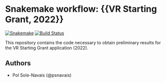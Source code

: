 # Snakemake workflow: {{VR Starting Grant, 2022}}

[![Snakemake](https://img.shields.io/badge/snakemake-≥{{cookiecutter.min_snakemake_version}}-brightgreen.svg)](https://snakemake.bitbucket.io)
[![Build Status](https://travis-ci.org/snakemake-workflows/{{cookiecutter.repo_name}}.svg?branch=master)](https://travis-ci.org/snakemake-workflows/{{cookiecutter.repo_name}})

This repository contains the code necessary to obtain preliminary results for the VR Starting Grant application (2022).  

## Authors

* Pol Sole-Navais (@psnavais)

